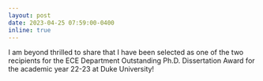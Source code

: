 ```yaml
---
layout: post
date: 2023-04-25 07:59:00-0400
inline: true
---
```

I am beyond thrilled to share that I have been selected as one of the two recipients for the ECE Department Outstanding Ph.D. Dissertation Award for the academic year 22-23 at Duke University!